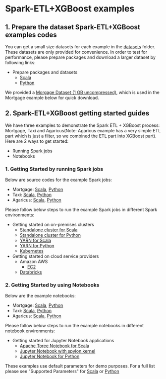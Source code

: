 # Spark-ETL+XGBoost examples

## 1. Prepare the dataset Spark-ETL+XGBoost examples codes

You can get a small size datasets for each example in the [datasets](../../datasets) folder. 
These datasets are only provided for convenience. In order to test for performance, 
please prepare packages and download a larger dataset by following links:
- Prepare packages and datasets
    - [Scala](../../docs/get-started/xgboost-examples/prepare-package-data/preparation-scala.md)
    - [Python](../../docs/get-started/xgboost-examples/prepare-package-data/preparation-python.md)

We provided a [Morgage Dataset (1 GB uncompressed)](https://rapidsai-data.s3.us-east-2.amazonaws.com/spark/mortgage.zip), 
which is used in the Mortgage example below for quick download.

## 2. Spark-ETL+XGBoost getting started guides
We have three examples to demonstrate the Spark ETL + XGBoost process: Mortgage, Taxi and Agaricus(Note: Agaricus example has 
a very simple ETL part which is just a filter, so we combined the ETL part into XGBoost part).
Here are 2 ways to get started:
- Running Spark jobs
- Notebooks

### 1. Getting Started by running Spark jobs


Below are source codes for the example Spark jobs:
- Mortgage: [Scala](../../examples/Spark-ETL+XGBoost/mortgage/scala/src/com/nvidia/spark/examples/mortgage), [Python](../../examples/Spark-ETL+XGBoost/mortgage/python/com/nvidia/spark/examples/mortgage)
- Taxi: [Scala](../../examples/Spark-ETL+XGBoost/taxi/scala/src/com/nvidia/spark/examples/taxi), [Python](../../examples/Spark-ETL+XGBoost/taxi/python/com/nvidia/spark/examples/taxi)
- Agaricus: [Scala](../../examples/Spark-ETL+XGBoost/agaricus/scala/src/com/nvidia/spark/examples/agaricus), [Python](../../examples/Spark-ETL+XGBoost/agaricus/python/com/nvidia/spark/examples/agaricus)


Please follow below steps to run the example Spark jobs in different Spark environments:
- Getting started on on-premises clusters
    - [Standalone cluster for Scala](../../docs/get-started/xgboost-examples/on-prem-cluster/standalone-scala.md)
    - [Standalone cluster for Python](../../docs/get-started/xgboost-examples/on-prem-cluster/standalone-python.md)
    - [YARN for Scala](../../docs/get-started/xgboost-examples/on-prem-cluster/yarn-scala.md)
    - [YARN for Python](../../docs/get-started/xgboost-examples/on-prem-cluster/yarn-python.md)
    - [Kubernetes](../../docs/get-started/xgboost-examples/on-prem-cluster/kubernetes-scala.md)
- Getting started on cloud service providers
    - Amazon AWS
        - [EC2](../../docs/get-started/xgboost-examples/csp/aws/ec2.md)
    - [Databricks](../../docs/get-started/xgboost-examples/csp/databricks/databricks.md)
  
### 2. Getting Started by using Notebooks


Below are the example notebooks:
- Mortgage: [Scala](../../examples/Spark-ETL+XGBoost/mortgage/notebooks/scala), [Python](../../examples/Spark-ETL+XGBoost/mortgage/notebooks/python)
- Taxi: [Scala](../../examples/Spark-ETL+XGBoost/taxi/notebooks/scala), [Python](../../examples/Spark-ETL+XGBoost/taxi/notebooks/python)
- Agaricus: [Scala](../../examples/Spark-ETL+XGBoost/agaricus/notebooks/scala), [Python](../../examples/Spark-ETL+XGBoost/agaricus/notebooks/python)

Please follow below steps to run the example notebooks in different notebook environments:
- Getting started for Jupyter Notebook applications
    - [Apache Toree Notebook for Scala](../../docs/get-started/xgboost-examples/notebook/toree.md)
    - [Jupyter Notebook with spylon kernel](../../docs/get-started/xgboost-examples/notebook/spylon.md)
    - [Jupyter Notebook for Python](../../docs/get-started/xgboost-examples/notebook/python-notebook.md)

These examples use default parameters for demo purposes. For a full list please see "Supported Parameters" 
for [Scala](../Spark-ETL+XGBoost/app-parameters/supported_xgboost_parameters_scala.md) 
or [Python](../Spark-ETL+XGBoost/app-parameters/supported_xgboost_parameters_python.md)